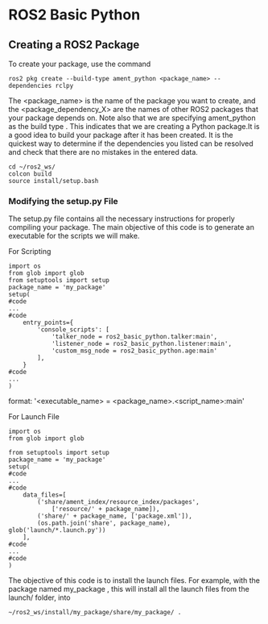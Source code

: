 # ROS2 Basic Python

## Creating a ROS2 Package

To create your package, use the command 
```
ros2 pkg create --build-type ament_python <package_name> --dependencies rclpy
```
The <package_name> is the name of the package you want to create, and the <package_dependency_X> are
the names of other ROS2 packages that your package depends on. Note also that we are specifying ament_python as the build type . This indicates that we are creating a Python package.It is a good idea to build your package after it has been created. It is the quickest way to determine if the dependencies you listed can be resolved and check that there are no mistakes in the entered data.

```
cd ~/ros2_ws/
colcon build
source install/setup.bash
```

### Modifying the setup.py File
The setup.py file contains all the necessary instructions for properly compiling your package. The main objective of this code is to generate an executable for the scripts we will make.  

For Scripting 
```
import os
from glob import glob
from setuptools import setup
package_name = 'my_package'
setup(
#code
...
#code
    entry_points={
        'console_scripts': [
            'talker_node = ros2_basic_python.talker:main',
            'listener_node = ros2_basic_python.listener:main',
            'custom_msg_node = ros2_basic_python.age:main'
        ],
    }
#code
...
)

```
format:  '<executable_name> = <package_name>.<script_name>:main'

For Launch File 
```
import os
from glob import glob

from setuptools import setup
package_name = 'my_package'
setup(
#code
...
#code
    data_files=[
        ('share/ament_index/resource_index/packages',
            ['resource/' + package_name]),
        ('share/' + package_name, ['package.xml']),
        (os.path.join('share', package_name), glob('launch/*.launch.py'))
    ],
#code
...
#code
)
```
The objective of this code is to install the launch files. For example, with the package named my_package , this will install all the launch files from the launch/ folder, into
```
~/ros2_ws/install/my_package/share/my_package/ .
```
